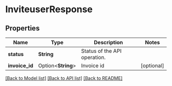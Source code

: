 # InviteuserResponse

## Properties

Name | Type | Description | Notes
------------ | ------------- | ------------- | -------------
**status** | **String** | Status of the API operation. | 
**invoice_id** | Option<**String**> | Invoice id | [optional]

[[Back to Model list]](../README.md#documentation-for-models) [[Back to API list]](../README.md#documentation-for-api-endpoints) [[Back to README]](../README.md)


